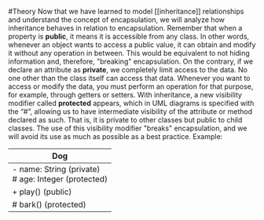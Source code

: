 #Theory 
Now that we have learned to model [[inheritance]] relationships and understand the concept of encapsulation, we will analyze how inheritance behaves in relation to encapsulation. Remember that when a property is **public**, it means it is accessible from any class. In other words, whenever an object wants to access a public value, it can obtain and modify it without any operation in between. This would be equivalent to not hiding information and, therefore, "breaking" encapsulation. 
On the contrary, if we declare an attribute as **private**, we completely limit access to the data. No one other than the class itself can access that data. Whenever you want to access or modify the data, you must perform an operation for that purpose, for example, through getters or setters. With inheritance, a new visibility modifier called **protected** appears, which in UML diagrams is specified with the “#”, allowing us to have intermediate visibility of the attribute or method declared as such. That is, it is private to other classes but public to child classes. The use of this visibility modifier "breaks" encapsulation, and we will avoid its use as much as possible as a best practice.
Example:

| Dog                                                    |
| ------------------------------------------------------ |
| - name: String (private)<br># age: Integer (protected) |
| + play() (public)                                      |
| # bark() (protected)                                   |
